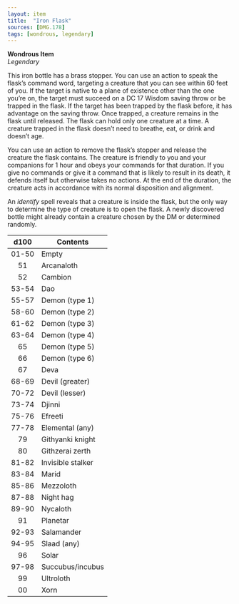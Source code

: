 ```yaml
---
layout: item
title:  "Iron Flask"
sources: [DMG.178]
tags: [wondrous, legendary]
---
```


**Wondrous Item**  
*Legendary*

This iron bottle has a brass stopper. You can use an action to speak the flask’s command word, targeting a creature that you can see within 60 feet of you. If the target is native to a plane of existence other than the one you’re on, the target must succeed on a DC 17 Wisdom saving throw or be trapped in the flask. If the target has been trapped by the flask before, it has advantage on the saving throw. Once trapped, a creature remains in the flask until released. The flask can hold only one creature at a time. A creature trapped in the flask doesn’t need to breathe, eat, or drink and doesn’t age.

You can use an action to remove the flask’s stopper and release the creature the flask contains. The creature is friendly to you and your companions for 1 hour and obeys your commands for that duration. If you give no commands or give it a command that is likely to result in its death, it defends itself but otherwise takes no actions. At the end of the duration, the creature acts in accordance with its normal disposition and alignment.

An *identify* spell reveals that a creature is inside the flask, but the only way to determine the type of creature is to open the flask. A newly discovered bottle might already contain a creature chosen by the DM or determined randomly.

d100    |   Contents
:-:     |   --------
01-50   |   Empty
51      |   Arcanaloth
52      |   Cambion
53-54   |   Dao
55-57   |   Demon (type 1)
58-60   |   Demon (type 2)
61-62   |   Demon (type 3)
63-64   |   Demon (type 4)
65      |   Demon (type 5)
66      |   Demon (type 6)
67      |   Deva
68-69   |   Devil (greater)
70-72   |   Devil (lesser)
73-74   |   Djinni
75-76   |   Efreeti
77-78   |   Elemental (any)
79      |   Githyanki knight
80      |   Githzerai zerth
81-82   |   Invisible stalker
83-84   |   Marid
85-86   |   Mezzoloth
87-88   |   Night hag
89-90   |   Nycaloth
91      |   Planetar
92-93   |   Salamander
94-95   |   Slaad (any)
96      |   Solar
97-98   |   Succubus/incubus
99      |   Ultroloth
00      |   Xorn
